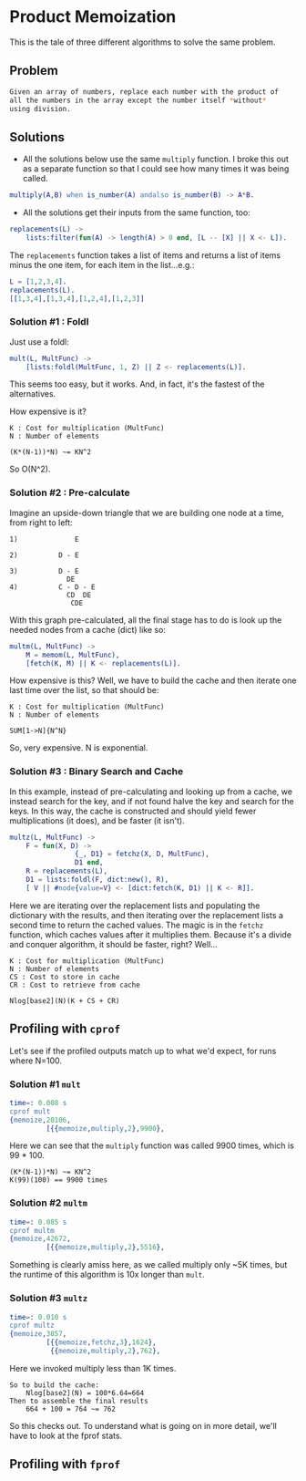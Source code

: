 # Product Memoization

This is the tale of three different algorithms to solve the same problem.

## Problem

```bash
Given an array of numbers, replace each number with the product of 
all the numbers in the array except the number itself *without* 
using division.
```

## Solutions

* All the solutions below use the same `multiply` function. I broke this out as a separate function so that I could see how many times it was being called.

```erlang
multiply(A,B) when is_number(A) andalso is_number(B) -> A*B.
```

* All the solutions get their inputs from the same function, too:

```erlang
replacements(L) ->
    lists:filter(fun(A) -> length(A) > 0 end, [L -- [X] || X <- L]).
```

The `replacements` function takes a list of items and returns a list of items minus the one item, for each item in the list...e.g.:

```erlang
L = [1,2,3,4].
replacements(L).
[[1,3,4],[1,3,4],[1,2,4],[1,2,3]]
```

### Solution #1 : Foldl

Just use a foldl:

```erlang
mult(L, MultFunc) ->
    [lists:foldl(MultFunc, 1, Z) || Z <- replacements(L)].
```

This seems too easy, but it works. And, in fact, it's the fastest of the alternatives.

How expensive is it?

```text
K : Cost for multiplication (MultFunc)
N : Number of elements

(K*(N-1))*N) ~= KN^2
```
So O(N^2).

### Solution #2 : Pre-calculate

Imagine an upside-down triangle that we are building one node at a time, from right to left:

```text
1)			    E

2)			D - E

3)			D - E
			  DE
4)		    C - D - E
		      CD  DE
		       CDE
```

With this graph pre-calculated, all the final stage has to do is look up the needed nodes from a cache (dict) like so:

```erlang
multm(L, MultFunc) ->
    M = memom(L, MultFunc),
    [fetch(K, M) || K <- replacements(L)].
```

How expensive is this? Well, we have to build the cache and then iterate one last time over the list, so that should be:

```text
K : Cost for multiplication (MultFunc)
N : Number of elements

SUM[1->N]{N^N}
```

So, very expensive. N is exponential.

### Solution #3 : Binary Search and Cache

In this example, instead of pre-calculating and looking up from a cache, we instead search for the key, and if not found halve the key and search for the keys. In this way, the cache is constructed and should yield fewer multiplications (it does), and be faster (it isn't).

```erlang
multz(L, MultFunc) ->
    F = fun(X, D) -> 
                {_, D1} = fetchz(X, D, MultFunc),
                D1 end,
    R = replacements(L),
    D1 = lists:foldl(F, dict:new(), R),
    [ V || #node{value=V} <- [dict:fetch(K, D1) || K <- R]].
```

Here we are iterating over the replacement lists and populating the dictionary with the results, and then iterating over the replacement lists a second time to return the cached values. The magic is in the `fetchz` function, which caches values after it multiplies them. Because it's a divide and conquer algorithm, it should be faster, right? Well... 


```text
K : Cost for multiplication (MultFunc)
N : Number of elements
CS : Cost to store in cache
CR : Cost to retrieve from cache

Nlog[base2](N)(K + CS + CR)
```

## Profiling with `cprof`

Let's see if the profiled outputs match up to what we'd expect, for runs where N=100.

### Solution #1 `mult`

```erlang
time=: 0.008 s
cprof mult
{memoize,20106,
         [{{memoize,multiply,2},9900},
```
Here we can see that the `multiply` function was called 9900 times, which is 99 * 100.

```text
(K*(N-1))*N) ~= KN^2
K(99)(100) == 9900 times
```

### Solution #2 `multm`

```erlang
time=: 0.085 s
cprof multm
{memoize,42672,
         [{{memoize,multiply,2},5516},
```
Something is clearly amiss here, as we called multiply only ~5K times, but the runtime of this algorithm is 10x longer than `mult`.

### Solution #3 `multz`

```erlang
time=: 0.010 s
cprof multz
{memoize,3857,
         [{{memoize,fetchz,3},1624},
          {{memoize,multiply,2},762},
```

Here we invoked multiply less than 1K times.

```text
So to build the cache:
	Nlog[base2](N) = 100*6.64=664
Then to assemble the final results
	664 + 100 = 764 ~= 762
```

So this checks out. To understand what is going on in more detail, we'll have to look at the fprof stats.

## Profiling with `fprof`

